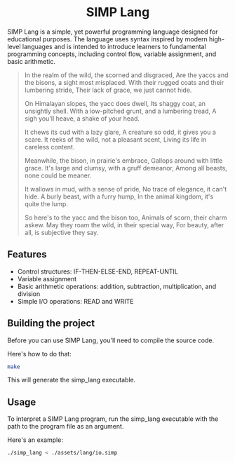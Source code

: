 <h1 align="center"> SIMP Lang </h1>

SIMP Lang is a simple, yet powerful programming language designed for educational purposes. The language uses syntax inspired by modern high-level languages and is intended to introduce learners to fundamental programming concepts, including control flow, variable assignment, and basic arithmetic.

> In the realm of the wild, the scorned and disgraced,
> Are the yaccs and the bisons, a sight most misplaced.
> With their rugged coats and their lumbering stride,
> Their lack of grace, we just cannot hide.
> 
> On Himalayan slopes, the yacc does dwell,
> Its shaggy coat, an unsightly shell.
> With a low-pitched grunt, and a lumbering tread,
> A sigh you'll heave, a shake of your head.
> 
> It chews its cud with a lazy glare,
> A creature so odd, it gives you a scare.
> It reeks of the wild, not a pleasant scent,
> Living its life in careless content.
> 
> Meanwhile, the bison, in prairie's embrace,
> Gallops around with little grace.
> It's large and clumsy, with a gruff demeanor,
> Among all beasts, none could be meaner.
> 
> It wallows in mud, with a sense of pride,
> No trace of elegance, it can't hide.
> A burly beast, with a furry hump,
> In the animal kingdom, it's quite the lump.
> 
> So here's to the yacc and the bison too,
> Animals of scorn, their charm askew.
> May they roam the wild, in their special way,
> For beauty, after all, is subjective they say.

## Features

- Control structures: IF-THEN-ELSE-END, REPEAT-UNTIL
- Variable assignment
- Basic arithmetic operations: addition, subtraction, multiplication, and division
- Simple I/O operations: READ and WRITE

## Building the project

Before you can use SIMP Lang, you'll need to compile the source code.

Here's how to do that:

```bash
make
```
This will generate the simp_lang executable.

## Usage

To interpret a SIMP Lang program, run the simp_lang executable with the path to the program file as an argument.

Here's an example:

```bash
./simp_lang < ./assets/lang/io.simp
```
